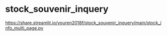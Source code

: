 # stock_souvenir_inquery
https://share.streamlit.io/youren2018f/stock_souvenir_inquery/main/stock_info_multi_page.py
